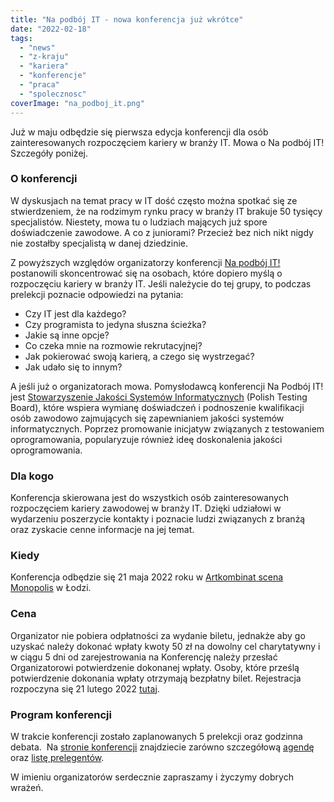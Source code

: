 ```yaml
---
title: "Na podbój IT - nowa konferencja już wkrótce"
date: "2022-02-18"
tags:
  - "news"
  - "z-kraju"
  - "kariera"
  - "konferencje"
  - "praca"
  - "spolecznosc"
coverImage: "na_podboj_it.png"
---
```


Już w maju odbędzie się pierwsza edycja konferencji dla osób zainteresowanych
rozpoczęciem kariery w branży IT. Mowa o Na podbój IT! Szczegóły poniżej.

### O konferencji

W dyskusjach na temat pracy w IT dość często można spotkać się ze stwierdzeniem,
że na rodzimym rynku pracy w branży IT brakuje 50 tysięcy specjalistów.
Niestety, mowa tu o ludziach mających już spore doświadczenie zawodowe. A co z
juniorami? Przecież bez nich nikt nigdy nie zostałby specjalistą w danej
dziedzinie.

Z powyższych względów organizatorzy konferencji
[Na podbój IT!](https://podboj.it/) postanowili skoncentrować się na osobach,
które dopiero myślą o rozpoczęciu kariery w branży IT. Jeśli należycie do tej
grupy, to podczas prelekcji poznacie odpowiedzi na pytania:

- Czy IT jest dla każdego?
- Czy programista to jedyna słuszna ścieżka?
- Jakie są inne opcje?
- Co czeka mnie na rozmowie rekrutacyjnej?
- Jak pokierować swoją karierą, a czego się wystrzegać?
- Jak udało się to innym?

A jeśli już o organizatorach mowa. Pomysłodawcą konferencji Na Podbój IT! jest
[Stowarzyszenie Jakości Systemów Informatycznych](https://sjsi.org/) (Polish
Testing Board), które wspiera wymianę doświadczeń i podnoszenie kwalifikacji
osób zawodowo zajmujących się zapewnianiem jakości systemów informatycznych.
Poprzez promowanie inicjatyw związanych z testowaniem oprogramowania,
popularyzuje również ideę doskonalenia jakości oprogramowania.

### Dla kogo

Konferencja skierowana jest do wszystkich osób zainteresowanych rozpoczęciem
kariery zawodowej w branży IT. Dzięki udziałowi w wydarzeniu poszerzycie
kontakty i poznacie ludzi związanych z branżą oraz zyskacie cenne informacje na
jej temat.

### Kiedy

Konferencja odbędzie się 21 maja 2022 roku w
[Artkombinat scena Monopolis](https://scena.artkombinat.pl/) w Łodzi.

### Cena

Organizator nie pobiera odpłatności za wydanie biletu, jednakże aby go uzyskać
należy dokonać wpłaty kwoty 50 zł na dowolny cel charytatywny i w ciągu 5 dni od
zarejestrowania na Konferencję należy przesłać Organizatorowi potwierdzenie
dokonanej wpłaty. Osoby, które prześlą potwierdzenie dokonania wpłaty otrzymają
bezpłatny bilet. Rejestracja rozpoczyna się 21 lutego 2022
[tutaj](https://app.evenea.pl/event/napodbojit/).

### Program konferencji

W trakcie konferencji zostało zaplanowanych 5 prelekcji oraz godzinna debata. 
Na [stronie konferencji](https://podboj.it/) znajdziecie zarówno szczegółową
[agendę](https://podboj.it/schedule-tab/) oraz
[listę prelegentów](https://podboj.it/nasi_prelegenci/).

W imieniu organizatorów serdecznie zapraszamy i życzymy dobrych wrażeń.
